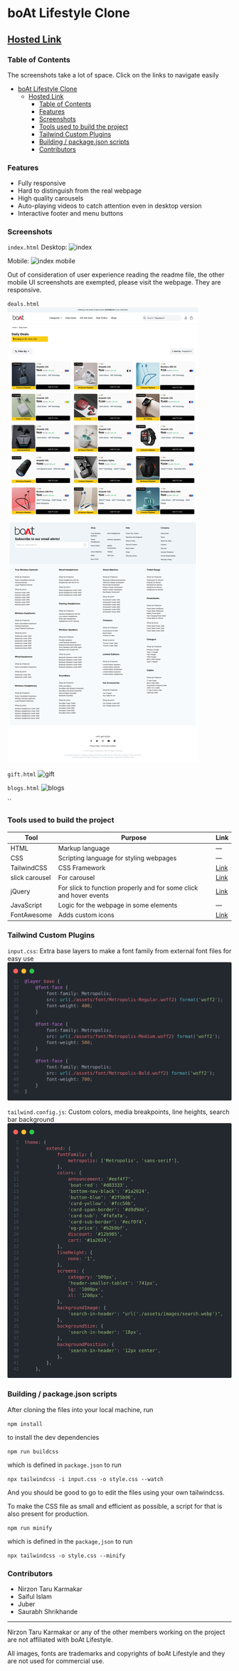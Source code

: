 # boAt Lifestyle Clone

## [Hosted Link](https://nirzon47-boat.netlify.app/)

### Table of Contents

The screenshots take a lot of space. Click on the links to navigate easily

- [boAt Lifestyle Clone](#boat-lifestyle-clone)
  - [Hosted Link](#hosted-link)
    - [Table of Contents](#table-of-contents)
    - [Features](#features)
    - [Screenshots](#screenshots)
    - [Tools used to build the project](#tools-used-to-build-the-project)
    - [Tailwind Custom Plugins](#tailwind-custom-plugins)
    - [Building / package.json scripts](#building--packagejson-scripts)
    - [Contributors](#contributors)

### Features

- Fully responsive
- Hard to distinguish from the real webpage
- High quality carousels
- Auto-playing videos to catch attention even in desktop version
- Interactive footer and menu buttons

### Screenshots

`index.html`
Desktop:
![index](./assets/readme/index.png)

Mobile:
![index mobile](./assets/readme/index.mobile.png)

Out of consideration of user experience reading the readme file, the other mobile UI screenshots are exempted, please visit the webpage.
They are responsive.

`deals.html`
![deals](./assets/readme/deals.png)

`gift.html`
![gift](./assets/readme/gift.png)

`blogs.html`
![blogs](./assets/readme/blogs.png)

``

### Tools used to build the project

| Tool           | Purpose                                                            | Link                                        |
| -------------- | ------------------------------------------------------------------ | ------------------------------------------- |
| HTML           | Markup language                                                    | —                                           |
| CSS            | Scripting language for styling webpages                            | —                                           |
| TailwindCSS    | CSS Framework                                                      | [Link](https://tailwindcss.com/)            |
| slick carousel | For carousel                                                       | [Link](https://kenwheeler.github.io/slick/) |
| jQuery         | For slick to function properly and for some click and hover events | [Link](https://jquery.com/)                 |
| JavaScript     | Logic for the webpage in some elements                             | —                                           |
| FontAwesome    | Adds custom icons                                                  | [Link](https://fontawesome.com/)            |

### Tailwind Custom Plugins

`input.css`: Extra base layers to make a font family from external font files for easy use
![Tailwind Base Layer](./assets/readme/base%20layer.png)

`tailwind.config.js`: Custom colors, media breakpoints, line heights, search bar background
![Tailwind Plugins](./assets/readme/tailwind%20plugins.png)

### Building / package.json scripts

After cloning the files into your local machine, run

`npm install`

to install the dev dependencies

`npm run buildcss`

which is defined in `package.json` to run

`npx tailwindcss -i input.css -o style.css --watch`

And you should be good to go to edit the files using your own tailwindcss.

To make the CSS file as small and efficient as possible, a script for that is also present for production.

`npm run minify`

which is defined in the `package,json` to run

`npx tailwindcss -o style.css --minify`

### Contributors

- Nirzon Taru Karmakar
- Saiful Islam
- Juber
- Saurabh Shrikhande

---

Nirzon Taru Karmakar or any of the other members working on the project are not affiliated with boAt Lifestyle.

All images, fonts are trademarks and copyrights of boAt Lifestyle and they are not used for commercial use.
